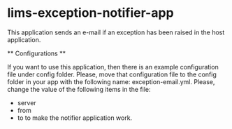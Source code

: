 lims-exception-notifier-app
================

This application sends an e-mail if an exception has been raised in the host application.

** Configurations **

If you want to use this application, then there is an example configuration file under config folder.
Please, move that configuration file to the config folder in your app with the following name: exception-email.yml.
Please, change the value of the following items in the file:
 * server
 * from
 * to
to make the notifier application work.

